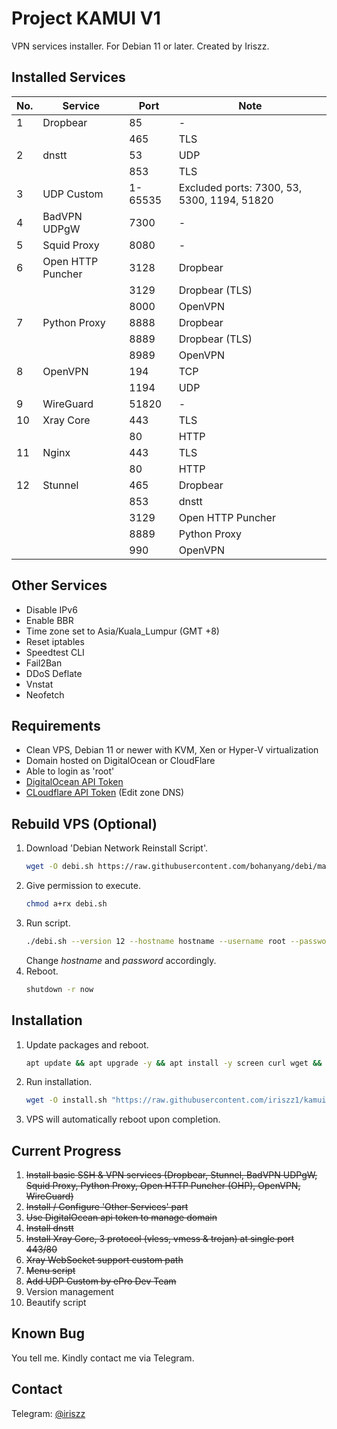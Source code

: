 # Project KAMUI V1
VPN services installer. For Debian 11 or later. Created by Iriszz.

## Installed Services
|No.|Service|Port|Note|
|---|---|---|---|
|1|Dropbear|85|-|
|||465|TLS|
|2|dnstt|53|UDP|
|||853|TLS|
|3|UDP Custom|1-65535|Excluded ports: 7300, 53, 5300, 1194, 51820|
|4|BadVPN UDPgW|7300|-|
|5|Squid Proxy|8080|-|
|6|Open HTTP Puncher|3128|Dropbear|
|||3129|Dropbear (TLS)|
|||8000|OpenVPN|
|7|Python Proxy|8888|Dropbear|
|||8889|Dropbear (TLS)|
|||8989|OpenVPN|
|8|OpenVPN|194|TCP|
|||1194|UDP|
|9|WireGuard|51820|-|
|10|Xray Core|443|TLS|
|||80|HTTP|
|11|Nginx|443|TLS|
|||80|HTTP|
|12|Stunnel|465|Dropbear|
|||853|dnstt|
|||3129|Open HTTP Puncher|
|||8889|Python Proxy|
|||990|OpenVPN|

## Other Services
- Disable IPv6
- Enable BBR
- Time zone set to Asia/Kuala_Lumpur (GMT +8)
- Reset iptables
- Speedtest CLI
- Fail2Ban
- DDoS Deflate
- Vnstat
- Neofetch

## Requirements
- Clean VPS, Debian 11 or newer with KVM, Xen or Hyper-V virtualization
- Domain hosted on DigitalOcean or CloudFlare
- Able to login as 'root'
- [DigitalOcean API Token](https://cloud.digitalocean.com/settings/api/tokens)
- [CLoudflare API Token](https://dash.cloudflare.com/profile/api-tokens) (Edit zone DNS)

## Rebuild VPS (Optional)
1. Download 'Debian Network Reinstall Script'.
	```bash
	wget -O debi.sh https://raw.githubusercontent.com/bohanyang/debi/master/debi.sh
	```
2. Give permission to execute.
	```bash
	chmod a+rx debi.sh
	```
3. Run script.
	```bash
	./debi.sh --version 12 --hostname hostname --username root --password 'password'
	```
	Change _hostname_ and _password_ accordingly.
4. Reboot.
	```bash
	shutdown -r now
	```

## Installation
1. Update packages and reboot.
	```bash
	apt update && apt upgrade -y && apt install -y screen curl wget && reboot
	```
2. Run installation.
	```bash
	wget -O install.sh "https://raw.githubusercontent.com/iriszz1/kamui/main/install.sh" && chmod +x install.sh && screen ./install.sh
	```
3. VPS will automatically reboot upon completion.

## Current Progress
1. ~~Install basic SSH & VPN services (Dropbear, Stunnel, BadVPN UDPgW, Squid Proxy, Python Proxy, Open HTTP Puncher (OHP), OpenVPN, WireGuard)~~
2. ~~Install / Configure 'Other Services' part~~
3. ~~Use DigitalOcean api token to manage domain~~
4. ~~Install dnstt~~
5. ~~Install Xray Core, 3 protocol (vless, vmess & trojan) at single port 443/80~~
6. ~~Xray WebSocket support custom path~~
7. ~~Menu script~~
8. ~~Add UDP Custom by ePro Dev Team~~
9. Version management
10. Beautify script

## Known Bug
You tell me. Kindly contact me via Telegram.

## Contact
Telegram: [@iriszz](https://t.me/iriszz)

